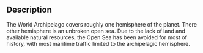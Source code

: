 ## Description

The World Archipelago covers roughly one hemisphere of the planet. There other hemisphere is an unbroken open sea. Due to the lack of land and available natural resources, the Open Sea has been avoided for most of history, with most maritime traffic limited to the archipelagic hemisphere. 